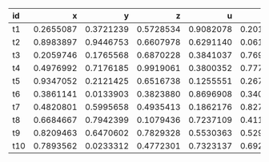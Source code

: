 |id   |          x|          y|          z|          u|          w|
|:----|----------:|----------:|----------:|----------:|----------:|
|t1   |  0.2655087|  0.3721239|  0.5728534|  0.9082078|  0.2016819|
|t2   |  0.8983897|  0.9446753|  0.6607978|  0.6291140|  0.0617863|
|t3   |  0.2059746|  0.1765568|  0.6870228|  0.3841037|  0.7698414|
|t4   |  0.4976992|  0.7176185|  0.9919061|  0.3800352|  0.7774452|
|t5   |  0.9347052|  0.2121425|  0.6516738|  0.1255551|  0.2672207|
|t6   |  0.3861141|  0.0133903|  0.3823880|  0.8696908|  0.3403490|
|t7   |  0.4820801|  0.5995658|  0.4935413|  0.1862176|  0.8273733|
|t8   |  0.6684667|  0.7942399|  0.1079436|  0.7237109|  0.4112744|
|t9   |  0.8209463|  0.6470602|  0.7829328|  0.5530363|  0.5297196|
|t10  |  0.7893562|  0.0233312|  0.4772301|  0.7323137|  0.6927316|
